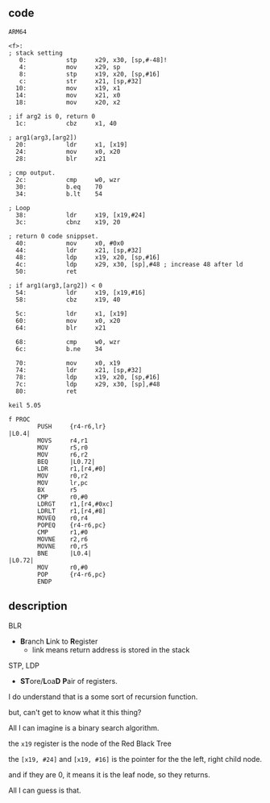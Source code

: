 ## code
```arm
ARM64

<f>:
; stack setting
   0:           stp     x29, x30, [sp,#-48]!
   4:           mov     x29, sp
   8:           stp     x19, x20, [sp,#16]
   c:           str     x21, [sp,#32]
  10:           mov     x19, x1
  14:           mov     x21, x0
  18:           mov     x20, x2

; if arg2 is 0, return 0
  1c:           cbz     x1, 40 

; arg1(arg3,[arg2])
  20:           ldr     x1, [x19]
  24:           mov     x0, x20
  28:           blr     x21

; cmp output.
  2c:           cmp     w0, wzr
  30:           b.eq    70 
  34:           b.lt    54 

; Loop
  38:           ldr     x19, [x19,#24]
  3c:           cbnz    x19, 20 

; return 0 code snippset. 
  40:           mov     x0, #0x0
  44:           ldr     x21, [sp,#32]
  48:           ldp     x19, x20, [sp,#16]
  4c:           ldp     x29, x30, [sp],#48 ; increase 48 after ld
  50:           ret

; if arg1(arg3,[arg2]) < 0
  54:           ldr     x19, [x19,#16]
  58:           cbz     x19, 40 

  5c:           ldr     x1, [x19]
  60:           mov     x0, x20
  64:           blr     x21

  68:           cmp     w0, wzr
  6c:           b.ne    34 

  70:           mov     x0, x19
  74:           ldr     x21, [sp,#32]
  78:           ldp     x19, x20, [sp,#16]
  7c:           ldp     x29, x30, [sp],#48
  80:           ret
```

```arm
keil 5.05

f PROC
        PUSH     {r4-r6,lr}
|L0.4|
        MOVS     r4,r1
        MOV      r5,r0
        MOV      r6,r2
        BEQ      |L0.72|
        LDR      r1,[r4,#0]
        MOV      r0,r2
        MOV      lr,pc
        BX       r5
        CMP      r0,#0
        LDRGT    r1,[r4,#0xc]
        LDRLT    r1,[r4,#8]
        MOVEQ    r0,r4
        POPEQ    {r4-r6,pc}
        CMP      r1,#0
        MOVNE    r2,r6
        MOVNE    r0,r5
        BNE      |L0.4|
|L0.72|
        MOV      r0,#0
        POP      {r4-r6,pc}
        ENDP
```

## description

BLR
- **B**ranch **L**ink to **R**egister
    - link means return address is stored in the stack

STP, LDP
- **ST**ore/**L**oa**D** **P**air of registers.

I do understand that is a some sort of recursion function. 

but, can't get to know what it this thing?

All I can imagine is a binary search algorithm.

the `x19` register is the node of the Red Black Tree

the `[x19, #24]` and `[x19, #16]` is the pointer for the the left, right child node.

and if they are 0, it means it is the leaf node, so they returns.

All I can guess is that.
